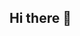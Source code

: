 ## Hi there 👋

<!--
**fidanmuhammed/fidanmuhammed** is a ✨ _special_ ✨ repository because its `README.md` (this file) appears on your GitHub profile.

Here are some ideas to get you started:

- 🔭 I’m currently working on ...
- 🌱 I’m currently learning ...
- 👯 I’m looking to collaborate on ...
- 🤔 I’m looking for help with ...
- 💬 Ask me about ...![e36ec678-7984-4cdd-8e4c-a3932772ff8e](https://github.com/user-attachments/assets/0d0a9cdb-bf0d-401e-968a-5fe6b1cebbfd)

- 📫 How to reach me: ...
- 😄 Pronouns: ...
- ⚡ Fun fact: ...
-->
